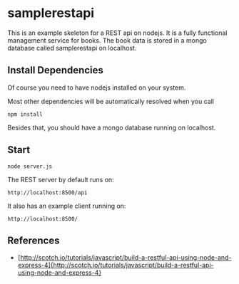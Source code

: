 samplerestapi
=============

This is an example skeleton for a REST api on nodejs. It is a fully functional
management service for books. The book data is stored in a mongo database called
samplerestapi on localhost.

Install Dependencies
--------------------

Of course you need to have nodejs installed on your system.

Most other dependencies will be automatically resolved when you call 

``
npm install
``

Besides that, you should have a mongo database running on localhost.


Start
-----

``
node server.js
``

The REST server by default runs on:

``
http://localhost:8500/api
``

It also has an example client running on:

``
http://localhost:8500/
``

References
----------

  * [http://scotch.io/tutorials/javascript/build-a-restful-api-using-node-and-express-4]{http://scotch.io/tutorials/javascript/build-a-restful-api-using-node-and-express-4}



